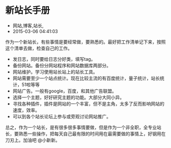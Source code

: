 # 新站长手册
- 网站,博客,站长,
- 2015-03-06 04:41:03


作为一个新站长，有些事情是要经常做，要熟悉的。最好把工作清单记下来，按照这个清单去做，检查自己的工作。



* 发日志，同时要给日志分好类，填写tag。
* 备份网站。备份分网站程序和网站数据库两部分。
* 网站维护。学习使用站长站上的站长工具。
* 网站需要至少一个站点统计。现在比较主流的有百度统计，量子统计，站长统计，51啦等等
* 网站广告。一般有google，百度，和其他广告联盟。
* 选择一个主题，好好研究主题的功能。大部分大同小异。
* 寻找各种插件，插件是网站的一个丰富，但不是主角，太多了反而影响网站的速度，效率。
* 可以到各个站长论坛上参与或旁观讨论网站推广。

总之，作为一个站长，是有很多很多事情要做，但是作为一个非全职，全专业站长，要熟悉一些操作，把每天自己最有限的时间用在最需要做的事情上，好钢用在刀刃上。加油吧 @小新新。
